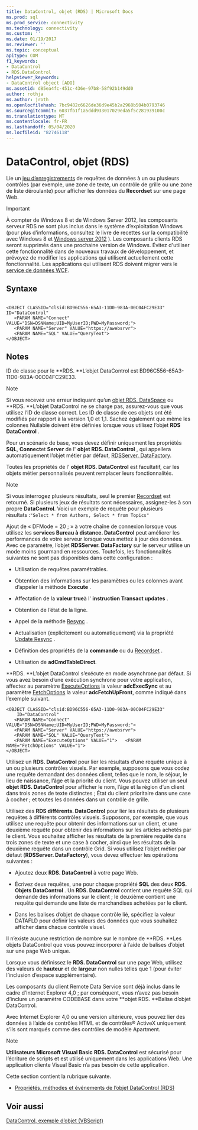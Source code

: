 ```yaml
---
title: DataControl, objet (RDS) | Microsoft Docs
ms.prod: sql
ms.prod_service: connectivity
ms.technology: connectivity
ms.custom: ''
ms.date: 01/19/2017
ms.reviewer: ''
ms.topic: conceptual
apitype: COM
f1_keywords:
- DataControl
- RDS.DataControl
helpviewer_keywords:
- DataControl object [ADO]
ms.assetid: d85ea4fc-451c-436e-97b8-58f92b149dd0
author: rothja
ms.author: jroth
ms.openlocfilehash: 7bc9482c6626de36d9e45b2a2968b504b0793746
ms.sourcegitcommit: 6037fb1f1a5ddd933017029eda5f5c281939100c
ms.translationtype: MT
ms.contentlocale: fr-FR
ms.lasthandoff: 05/04/2020
ms.locfileid: "82746118"
---
```

# <a name="datacontrol-object-rds"></a>DataControl, objet (RDS)
Lie un [jeu d’enregistrements](../../../ado/reference/ado-api/recordset-object-ado.md) de requêtes de données à un ou plusieurs contrôles (par exemple, une zone de texte, un contrôle de grille ou une zone de liste déroulante) pour afficher les données du **Recordset** sur une page Web.  
  
> [!IMPORTANT]
>  À compter de Windows 8 et de Windows Server 2012, les composants serveur RDS ne sont plus inclus dans le système d’exploitation Windows (pour plus d’informations, consultez le livre de recettes sur la compatibilité avec Windows 8 et [Windows server 2012](https://www.microsoft.com/download/details.aspx?id=27416) ). Les composants clients RDS seront supprimés dans une prochaine version de Windows. Évitez d'utiliser cette fonctionnalité dans de nouveaux travaux de développement, et prévoyez de modifier les applications qui utilisent actuellement cette fonctionnalité. Les applications qui utilisent RDS doivent migrer vers le [service de données WCF](https://go.microsoft.com/fwlink/?LinkId=199565).  
  
## <a name="syntax"></a>Syntaxe  
  
```  
  
<OBJECT CLASSID="clsid:BD96C556-65A3-11D0-983A-00C04FC29E33" ID="DataControl"  
   <PARAM NAME="Connect" VALUE="DSN=DSNName;UID=MyUserID;PWD=MyPassword;">  
   <PARAM NAME="Server" VALUE="https://awebsrvr">  
   <PARAM NAME="SQL" VALUE="QueryText">  
</OBJECT>  
```  
  
## <a name="remarks"></a>Notes  
 ID de classe pour le **RDS. **L’objet DataControl est BD96C556-65A3-11D0-983A-00C04FC29E33.  
  
> [!NOTE]
>  Si vous recevez une erreur indiquant qu’un [objet RDS. DataSpace](../../../ado/reference/rds-api/dataspace-object-rds.md) ou **RDS. **L’objet DataControl ne se charge pas, assurez-vous que vous utilisez l’ID de classe correct. Les ID de classe de ces objets ont été modifiés par rapport à la version 1,0 et 1,1. Sachez également que même les colonnes Nullable doivent être définies lorsque vous utilisez l’objet **RDS DataControl** .  
  
 Pour un scénario de base, vous devez définir uniquement les propriétés **SQL**, **Connect**et **Server** de l' **objet RDS. DataControl** , qui appellera automatiquement l’objet métier par défaut, [RDSServer. DataFactory](../../../ado/reference/rds-api/datafactory-object-rdsserver.md).  
  
 Toutes les propriétés de l' **objet RDS. DataControl** est facultatif, car les objets métier personnalisés peuvent remplacer leurs fonctionnalités.  
  
> [!NOTE]
>  Si vous interrogez plusieurs résultats, seul le premier [Recordset](../../../ado/reference/ado-api/recordset-object-ado.md) est retourné. Si plusieurs jeux de résultats sont nécessaires, assignez-les à son propre **DataControl**. Voici un exemple de requête pour plusieurs résultats :`"Select * from Authors, Select * from Topics"`  
  
 Ajout de « DFMode = 20 ; » à votre chaîne de connexion lorsque vous utilisez les **services Bureau à distance. DataControl** peut améliorer les performances de votre serveur lorsque vous mettez à jour des données. Avec ce paramètre, l’objet **RDSServer. DataFactory** sur le serveur utilise un mode moins gourmand en ressources. Toutefois, les fonctionnalités suivantes ne sont pas disponibles dans cette configuration :  
  
-   Utilisation de requêtes paramétrables.  
  
-   Obtention des informations sur les paramètres ou les colonnes avant d’appeler la méthode **Execute** .  
  
-   Affectation de la **valeur true**à l' **instruction Transact updates** .  
  
-   Obtention de l’état de la ligne.  
  
-   Appel de la méthode [Resync](../../../ado/reference/ado-api/resync-method.md) .  
  
-   Actualisation (explicitement ou automatiquement) via la propriété [Update Resync](../../../ado/reference/ado-api/update-resync-property-dynamic-ado.md) .  
  
-   Définition des propriétés de la **commande** ou du [Recordset](../../../ado/reference/rds-api/recordset-sourcerecordset-properties-rds.md) .  
  
-   Utilisation de **adCmdTableDirect**.  
  
 **RDS. **L’objet DataControl s’exécute en mode asynchrone par défaut. Si vous avez besoin d’une exécution synchrone pour votre application, affectez au paramètre [ExecuteOptions](../../../ado/reference/rds-api/executeoptions-property-rds.md) la valeur **adcExecSync** et au paramètre [FetchOptions](../../../ado/reference/rds-api/fetchoptions-property-rds.md) la valeur **adcFetchUpFront**, comme indiqué dans l’exemple suivant.  
  
```  
<OBJECT CLASSID="clsid:BD96C556-65A3-11D0-983A-00C04FC29E33"   
    ID="DataControl"  
   <PARAM NAME="Connect" VALUE="DSN=DSNName;UID=MyUserID;PWD=MyPassword;">  
   <PARAM NAME="Server" VALUE="https://awebsrvr">  
   <PARAM NAME="SQL" VALUE="QueryText">  
   <PARAM NAME="ExecuteOptions" VALUE="1">   <PARAM NAME="FetchOptions" VALUE="1">  
</OBJECT>  
```  
  
 Utilisez un **RDS. DataControl** pour lier les résultats d’une requête unique à un ou plusieurs contrôles visuels. Par exemple, supposons que vous codez une requête demandant des données client, telles que le nom, le séjour, le lieu de naissance, l’âge et la priorité du client. Vous pouvez utiliser un seul **objet RDS. DataControl** pour afficher le nom, l’âge et la région d’un client dans trois zones de texte distinctes ; État du client prioritaire dans une case à cocher ; et toutes les données dans un contrôle de grille.  
  
 Utilisez des **RDS différents. DataControl** pour lier les résultats de plusieurs requêtes à différents contrôles visuels. Supposons, par exemple, que vous utilisez une requête pour obtenir des informations sur un client, et une deuxième requête pour obtenir des informations sur les articles achetés par le client. Vous souhaitez afficher les résultats de la première requête dans trois zones de texte et une case à cocher, ainsi que les résultats de la deuxième requête dans un contrôle Grid. Si vous utilisez l’objet métier par défaut (**RDSServer. DataFactory**), vous devez effectuer les opérations suivantes :  
  
-   Ajoutez deux **RDS. DataControl** à votre page Web.  
  
-   Écrivez deux requêtes, une pour chaque propriété **SQL** des deux **RDS. Objets DataControl** . Un **RDS. DataControl** contient une requête SQL qui demande des informations sur le client ; le deuxième contient une requête qui demande une liste de marchandises achetées par le client.  
  
-   Dans les balises d’objet de chaque contrôle lié, spécifiez la valeur DATAFLD pour définir les valeurs des données que vous souhaitez afficher dans chaque contrôle visuel.  
  
 Il n’existe aucune restriction de nombre sur le nombre de **RDS. **Les objets DataControl que vous pouvez incorporer à l’aide de balises d’objet sur une page Web unique.  
  
 Lorsque vous définissez le **RDS. DataControl** sur une page Web, utilisez des valeurs de **hauteur** et de **largeur** non nulles telles que 1 (pour éviter l’inclusion d’espace supplémentaire).  
  
 Les composants du client Remote Data Service sont déjà inclus dans le cadre d’Internet Explorer 4,0 ; par conséquent, vous n’avez pas besoin d’inclure un paramètre CODEBASE dans votre **objet RDS. **Balise d’objet DataControl.  
  
 Avec Internet Explorer 4,0 ou une version ultérieure, vous pouvez lier des données à l’aide de contrôles HTML et de contrôles® ActiveX uniquement s’ils sont marqués comme des contrôles de modèle Apartment.  
  
> [!NOTE]
>  **Utilisateurs Microsoft Visual Basic** **RDS. DataControl** est sécurisé pour l’écriture de scripts et est utilisé uniquement dans les applications Web. Une application cliente Visual Basic n’a pas besoin de cette application.  
  
 Cette section contient la rubrique suivante.  
  
-   [Propriétés, méthodes et événements de l’objet DataControl (RDS)](../../../ado/reference/rds-api/datacontrol-object-rds-properties-methods-and-events.md)  
  
## <a name="see-also"></a>Voir aussi  
 [DataControl, exemple d’objet (VBScript)](../../../ado/reference/rds-api/datacontrol-object-example-vbscript.md)






















